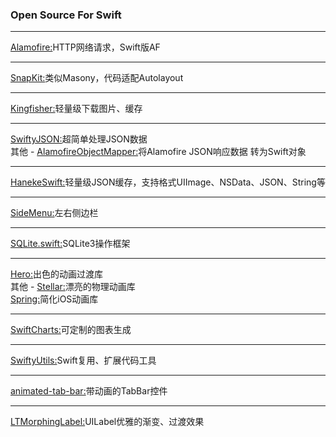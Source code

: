 ### Open Source For Swift
----------------------------------------------------------------------
[Alamofire:](https://github.com/Alamofire/Alamofire)HTTP网络请求，Swift版AF<br>

----------------------------------------------------------------------
[SnapKit:](https://github.com/SnapKit/SnapKit)类似Masony，代码适配Autolayout<br>

----------------------------------------------------------------------
[Kingfisher:](https://github.com/onevcat/Kingfisher)轻量级下载图片、缓存<br>

----------------------------------------------------------------------
[SwiftyJSON:](https://github.com/SwiftyJSON/SwiftyJSON)超简单处理JSON数据<br>
其他 - [AlamofireObjectMapper:](https://github.com/tristanhimmelman/AlamofireObjectMapper)将Alamofire JSON响应数据 转为Swift对象<br>

----------------------------------------------------------------------
[HanekeSwift:](https://github.com/Haneke/HanekeSwift)轻量级JSON缓存，支持格式UIImage、NSData、JSON、String等<br>

----------------------------------------------------------------------
[SideMenu:](https://github.com/jonkykong/SideMenu)左右侧边栏<br>

----------------------------------------------------------------------
[SQLite.swift:](https://github.com/stephencelis/SQLite.swift)SQLite3操作框架<br>

----------------------------------------------------------------------
[Hero:](https://github.com/lkzhao/Hero)出色的动画过渡库<br>
其他 - [Stellar:](https://github.com/AugustRush/Stellar)漂亮的物理动画库<br>
[Spring:](https://github.com/MengTo/Spring)简化iOS动画库<br>

----------------------------------------------------------------------
[SwiftCharts:](https://github.com/i-schuetz/SwiftCharts)可定制的图表生成<br>

----------------------------------------------------------------------
[SwiftyUtils:](https://github.com/tbaranes/SwiftyUtils)Swift复用、扩展代码工具<br>

----------------------------------------------------------------------
[animated-tab-bar:](https://github.com/Ramotion/animated-tab-bar)带动画的TabBar控件<br>

----------------------------------------------------------------------
[LTMorphingLabel:](https://github.com/lexrus/LTMorphingLabel)UILabel优雅的渐变、过渡效果<br>


